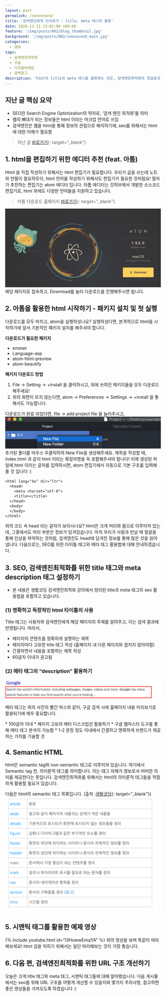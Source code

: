 ```yaml
---
layout: post
permalink: /seosecond/
title: '검색엔진에게 인사하기 : title, meta 태그의 활용'
date: 2020-11-11 23:02:00 +09:00
feature: '/img/posts/002/blog_thumbnail.jpg'
background: '/img/posts/002/seosecond_main.jpg'
categories:
  - SEO
tags:
  - 검색엔진최적화
  - 구글
  - 디지털마케팅
  - 검색광고
description: 'html의 title과 meta 태그를 활용하는 것은, 검색엔진최적화의 첫걸음과도 같습니다.'
---
```

## 지난 글 핵심 요약
 * SEO란 Search Engine Optimization의 약자로, ‘검색 엔진 최적화’를 의미
 * 웹의 뼈대가 되는 정보들은 html 이라는 마크업 언어로 쓰임
 * 검색엔진은 웹을 html을 통해 정보의 관점으로 해석하기에, seo를 위해서는 html에 대한 이해가 필요함

> 지난 글 [바로가기](https://earth971.github.io/seofirst/){: target="_blank"}

## 1. html을 편집하기 위한 에디터 추천 (feat. 아톰)

Html 을 직접 작성하기 위해서는 html 편집기가 필요합니다. 우리가 글을 쓰는데 노트와 연필이 필요하듯이, html 언어를 작성하기 위해서도 편집기가 필요한 것처럼요! 필자가 추천하는 편집기는 atom 에디터 입니다. 아톰 에디터는 깃허브에서 개발한 소스코드 편집기로, html 외에도 다양한 언어들을 지원하고 있습니다.

 >아톰 다운로드 홈페이지 [바로가기](https://atom.io/){: target="_blank"}

![아톰 홈페이지](/img/posts/002/atom.jpeg)
해당 페이지로 접속하고, Download를 눌러 다운로드를 진행해주시면 됩니다.

## 2. 아톰을 활용한 html 시작하기 - 패키지 설치 및 첫 실행
다운로드를 모두 마치고, atom을 실행하셨나요? 실행하셨다면, 본격적으로 html을 시작하기에 앞서 기본적인 패키지 설치를 해주셔야 합니다.

<b>다운로드가 필요한 패키지</b>
 * emmet
 * Language-asp
 * atom-html-preview
 * atom-beautify

<b>패키지 다운로드 방법</b>
 1. File -> Setting -> +install 을 클릭하시고, 위에 쓰여진 패키지들을 모두 다운로드 해주세요!
 2. 위의 화면이 뜨지 않는다면,  atom -> Preferences -> Settings -> +install 을 통해서도 가능합니다.

다운로드가 완료 되었다면, file -> add project file 을 눌러주시고,
![폴더추가](/img/posts/002/htmlfirst.jpeg)
추가된 폴더를 마우스 우클릭하여 New File을 생성해주세요. 제목을 작성할 때, index.html 과 같이 html 이라는 확장자명을 꼭 포함해주셔야 합니다! 이제 생성된 파일에 html 이라는 글자를 입력하시면, atom 편집기에서 자동으로 기본 구조를 입력해줄 것 입니다 :)


```
<html lang="ko" dir="ltr">
  <head>
    <meta charset="utf-8">
    <title></title>
  </head>
  <body>    
  </body>
</html>
```

위의 코드 속 head 라는 글자가 보이시나요? html은 크게 머리와 몸으로 이루어져 있는데, 그중에서도 머리 부분은 정보가 담겨있습니다. 마치 우리가 사람과 만날 때 얼굴을 통해 인상을 파악하는 것처럼, 검색엔진도 head에 담겨진 정보를 통해 많은 것을 읽어냅니다. 다음으로는, SEO를 위한 타이틀 태그와 메타 태그 활용법에 대해 안내하겠습니다.

## 3. SEO, 검색엔진최적화를 위한 title 태그와 meta description 태그 설정하기

- 본 내용은 생활코딩 검색엔진최적화 강의에서 정리된 title과 meta 태그의 seo 활용법을 포함하고 있습니다.

### (1) 명확하고 독창적인 html 타이틀의 사용
Title 태그는 사용자와 검색엔진에게 해당 페이지의 주제를 알려주고, 이는 검색 결과에 반영됩니다.
따라서,
 * 페이지의 콘텐츠를 정확하게 설명하는 제목
 * 페이지마다 고유한 title 태그 작성 (홈페이지 내 다른 페이지와 겹치지 않아야함)
 * 간결하면서 내용을 포함하는 제목 작성
 * 60글자 이내가 권고됨

### (2) 메타 태그의 “description” 활용하기
![메타 디스크립션 설명](/img/posts/002/metadescription.jpeg)
<p>메타 태그는 위의 사진의 빨간 박스와 같이, 구글 검색 시에 홈페이지 내용 미리보기로 활용되기에 매우 중요합니다.</p>
 * 100글자 이내
 * 페이지 고유의 메타 디스크립션 활용하기
 * 구글 웹마스터 도구를 통해 메타 태그 분석이 가능함
 * 1-2 문장 정도 이내에서 간결하고 명확하게 브랜드가 제공하는 가치를 기술할 것

## 4. Semantic HTML
html은 semantic tag와 non-semantic 태그로 이루어져 있습니다. 여기에서 Semantic tag 란, 의미론적 태그를 의미합니다. 이는 태그 자체가 정보로서 어떠한 의미를 제공한다는 뜻입니다. 검색엔진최적화를 위해서는 html의 의미론적 태그들을 적절하게 활용할 필요가 있습니다.

다음은 html의 semantic 태그 목록입니다. (출처 :[생활코딩](https://opentutorials.org/course/2039/10954){: target="_blank"})
![시멘틱태그](/img/posts/002/semantictag.jpeg)

## 5. 시맨틱 태그를 활용한 예제 영상
{% include youtube.html id="l3HowwEmqYA" %}
위의 영상을 보며 똑같이 따라해보세요! html 감을 익히기 위해서는 일단 따라해보는 것이 가장 좋습니다.

## 6. 다음 편, 검색엔진최적화를 위한 URL 구조 개선하기
오늘은 크게 title 태그와 meta 태그, 시멘틱 태그들에 대해 알아봤습니다. 다음 게시물에서는 seo를 위해 URL 구조를 어떻게 개선할 수 있을지와 몇가지 주의사항, 참고하면 좋은 영상들을 가져오도록 하겠습니다 :)
